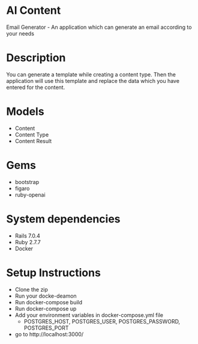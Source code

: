 # AI Content
  Email Generator - An application which can generate an email according to your needs

# Description
  You can generate a template while creating a content type. Then the application will use this template and replace the data which you have entered for the content.

# Models
  - Content
  - Content Type
  - Content Result

# Gems
  - bootstrap
  - figaro
  - ruby-openai

# System dependencies
  - Rails 7.0.4
  - Ruby 2.7.7
  - Docker

# Setup Instructions
  - Clone the zip
  - Run your docke-deamon
  - Run docker-compose build
  - Run docker-compose up
  - Add your environment variables in docker-compose.yml file
    - POSTGRES_HOST, POSTGRES_USER, POSTGRES_PASSWORD, POSTGRES_PORT
  - go to http://localhost:3000/
